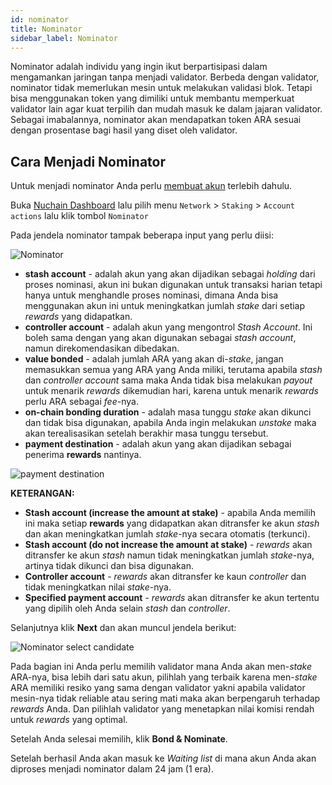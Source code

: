 ```yaml
---
id: nominator
title: Nominator
sidebar_label: Nominator
---
```


Nominator adalah individu yang ingin ikut berpartisipasi dalam mengamankan jaringan tanpa menjadi validator. Berbeda dengan validator, nominator tidak memerlukan mesin untuk melakukan validasi blok. Tetapi bisa menggunakan token yang dimiliki untuk membantu memperkuat validator lain agar kuat terpilih dan mudah masuk ke dalam jajaran validator. Sebagai imabalannya, nominator akan mendapatkan token ARA sesuai dengan prosentase bagi hasil yang diset oleh validator.

## Cara Menjadi Nominator

Untuk menjadi nominator Anda perlu [membuat akun](learn-account.md) terlebih dahulu.

Buka [Nuchain Dashboard](https://dashboard.nuchain.network) lalu pilih menu `Network` > `Staking` > `Account actions` lalu klik tombol `Nominator`

Pada jendela nominator tampak beberapa input yang perlu diisi:

![Nominator](https://i.imgur.com/z3ZlnIg.png)


* **stash account** - adalah akun yang akan dijadikan sebagai *holding* dari proses nominasi, akun ini bukan digunakan untuk transaksi harian tetapi hanya untuk menghandle proses nominasi, dimana Anda bisa menggunakan akun ini untuk meningkatkan jumlah *stake* dari setiap *rewards* yang didapatkan.
* **controller account** - adalah akun yang mengontrol *Stash Account*. Ini boleh sama dengan yang akan digunakan sebagai *stash account*, namun direkomendasikan dibedakan.
* **value bonded** - adalah jumlah ARA yang akan di-*stake*, jangan memasukkan semua yang ARA yang Anda miliki, terutama apabila *stash* dan *controller account* sama maka Anda tidak bisa melakukan *payout* untuk menarik *rewards* dikemudian hari, karena untuk menarik *rewards* perlu ARA sebagai *fee*-nya.
* **on-chain bonding duration** - adalah masa tunggu *stake* akan dikunci dan tidak bisa digunakan, apabila Anda ingin melakukan *unstake* maka akan terealisasikan setelah berakhir masa tunggu tersebut.
* **payment destination** - adalah akun yang akan dijadikan sebagai penerima **rewards** nantinya.

![payment destination](https://i.imgur.com/YSW02Zs.png)

**KETERANGAN:**
* **Stash account (increase the amount at stake)** - apabila Anda memilih ini maka setiap **rewards** yang didapatkan akan ditransfer ke akun *stash* dan akan meningkatkan jumlah *stake*-nya secara otomatis (terkunci).
* **Stash account (do not increase the amount at stake)** - *rewards* akan ditransfer ke akun *stash* namun tidak meningkatkan jumlah *stake*-nya, artinya tidak dikunci dan bisa digunakan.
* **Controller account** - *rewards* akan ditransfer ke kaun *controller* dan tidak meningkatkan nilai *stake*-nya.
* **Specified payment account** - *rewards* akan ditransfer ke akun tertentu yang dipilih oleh Anda selain *stash* dan *controller*.

Selanjutnya klik **Next** dan akan muncul jendela berikut:

![Nominator select candidate](https://i.imgur.com/YkLLjtG.png)

Pada bagian ini Anda perlu memilih validator mana Anda akan men-*stake* ARA-nya, bisa lebih dari satu akun, pilihlah yang terbaik karena men-*stake* ARA memiliki resiko yang sama dengan validator yakni apabila validator mesin-nya tidak reliable atau sering mati maka akan berpengaruh terhadap *rewards* Anda. Dan pilihlah validator yang menetapkan nilai komisi rendah untuk *rewards* yang optimal.

Setelah Anda selesai memilih, klik **Bond & Nominate**.

Setelah berhasil Anda akan masuk ke *Waiting list* di mana akun Anda akan diproses menjadi nominator dalam 24 jam (1 era).

